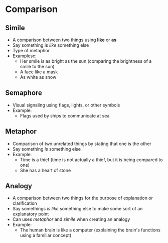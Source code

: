 # Comparison

## Simile

- A comparison between two things using **like** or **as**
- Say something is _like_ something else
- Type of metaphor
- Examplesc:
  - Her smile is as bright as the sun (comparing the brightness of a smile to the sun)
  - A face like a mask
  - As white as snow

## Semaphore

- Visual signaling using flags, lights, or other symbols
- Example:
  - Flags used by ships to communicate at sea

## Metaphor

- Comparison of two unrelated things by stating that one is the other
- Say something _is_ something else
- Example:
  - Time is a thief (time is not actually a thief, but it is being compared to one)
  - She has a heart of stone

## Analogy

- A comparison between two things for the purpose of explanation or clarification
- Say somethings _is like_ something else to make some sort of an explanatory point
- Can uses _metaphor_ and _simile_ when creating an analogy
- Example:
  - The human brain is like a computer (explaining the brain's functions using a familiar concept)
